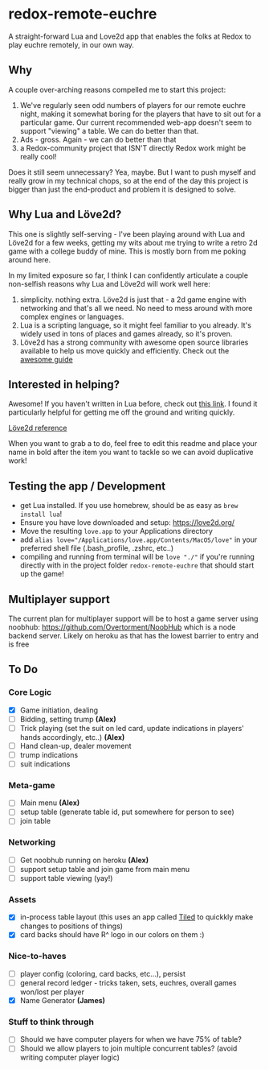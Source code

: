 # redox-remote-euchre
A straight-forward Lua and Love2d app that enables the folks at Redox to play euchre remotely, in our own way.

## Why
A couple over-arching reasons compelled me to start this project:
1. We've regularly seen odd numbers of players for our remote euchre night, making it somewhat boring for the players that have to sit out for a particular game. Our current recommended web-app doesn't seem to support "viewing" a table. We can do better than that.
2. Ads - gross. Again - we can do better than that
3. a Redox-community project that ISN'T directly Redox work might be really cool!

Does it still seem unnecessary? Yea, maybe. But I want to push myself and really grow in my technical chops, so at the end of the day this project is bigger than just the end-product and problem it is designed to solve.

## Why Lua and Löve2d?
This one is slightly self-serving - I've been playing around with Lua and Löve2d for a few weeks, getting my wits about me trying to write a retro 2d game with a college buddy of mine. This is mostly born from me poking around here.

In my limited exposure so far, I think I can confidently articulate a couple non-selfish reasons why Lua and Löve2d will work well here:
1. simplicity. nothing extra. Löve2d is just that - a 2d game engine with networking and that's all we need. No need to mess around with more complex engines or languages.
2. Lua is a scripting language, so it might feel familiar to you already. It's widely used in tons of places and games already, so it's proven.
3. Löve2d has a strong community with awesome open source libraries available to help us move quickly and efficiently. Check out the [awesome guide](https://github.com/love2d-community/awesome-love2d)

## Interested in helping?
Awesome! If you haven't written in Lua before, check out [this link](http://tylerneylon.com/a/learn-lua/). I found it particularly helpful for getting me off the ground and writing quickly.

[Löve2d reference](https://love2d.org/wiki/Main_Page)

When you want to grab a to do, feel free to edit this readme and place your name in bold after the item you want to tackle so we can avoid duplicative work!

## Testing the app / Development
- get Lua installed. If you use homebrew, should be as easy as `brew install lua`!
- Ensure you have love downloaded and setup: https://love2d.org/
- Move the resulting `love.app` to your Applications directory
- add `alias love="/Applications/love.app/Contents/MacOS/love"` in your preferred shell file (.bash_profile, .zshrc, etc..)
- compiling and running from terminal will be `love "./"` if you're running directly with in the project folder `redox-remote-euchre` that should start up the game!

## Multiplayer support
The current plan for multiplayer support will be to host a game server using noobhub: https://github.com/Overtorment/NoobHub which is a node backend server. Likely on heroku as that has the lowest barrier to entry and is free

## To Do
### Core Logic
- [X] Game initiation, dealing 
- [ ] Bidding, setting trump **(Alex)**
- [ ] Trick playing (set the suit on led card, update indications in players' hands accordingly, etc..) **(Alex)**
- [ ] Hand clean-up, dealer movement
- [ ] trump indications
- [ ] suit indications
### Meta-game
- [ ] Main menu **(Alex)**
- [ ] setup table (generate table id, put somewhere for person to see)
- [ ] join table
### Networking
- [ ] Get noobhub running on heroku  **(Alex)**
- [ ] support setup table and join game from main menu
- [ ] support table viewing (yay!)
### Assets
- [X] in-process table layout (this uses an app called [Tiled](https://doc.mapeditor.org/en/stable/manual/introduction/) to quickkly make changes to positions of things)
- [X] card backs should have R^ logo in our colors on them :)
### Nice-to-haves
- [ ] player config (coloring, card backs, etc...), persist
- [ ] general record ledger - tricks taken, sets, euchres, overall games won/lost per player
- [X] Name Generator **(James)**
### Stuff to think through
- [ ] Should we have computer players for when we have 75% of table?
- [ ] Should we allow players to join multiple concurrent tables? (avoid writing computer player logic)
